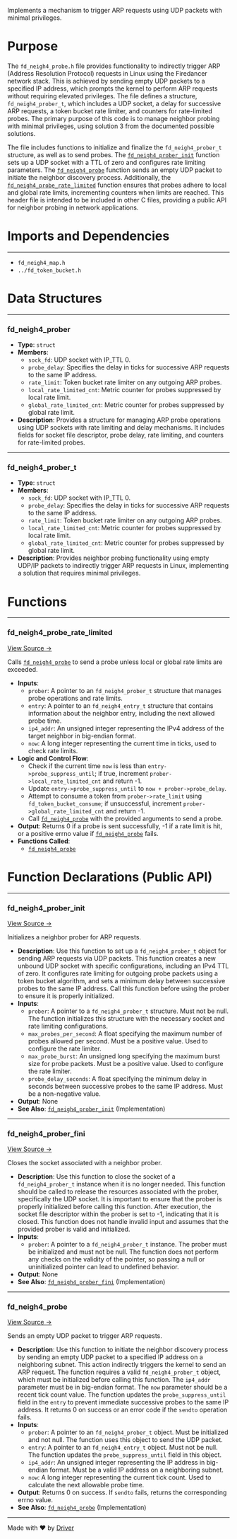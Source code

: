 <!--------------------------------------------------------------------------------->
<!-- IMPORTANT: This file is auto-generated by Driver (https://driver.ai). -------->
<!-- Manual edits may be overwritten on future commits. --------------------------->
<!--------------------------------------------------------------------------------->

Implements a mechanism to trigger ARP requests using UDP packets with minimal privileges.

# Purpose
The `fd_neigh4_probe.h` file provides functionality to indirectly trigger ARP (Address Resolution Protocol) requests in Linux using the Firedancer network stack. This is achieved by sending empty UDP packets to a specified IP address, which prompts the kernel to perform ARP requests without requiring elevated privileges. The file defines a structure, `fd_neigh4_prober_t`, which includes a UDP socket, a delay for successive ARP requests, a token bucket rate limiter, and counters for rate-limited probes. The primary purpose of this code is to manage neighbor probing with minimal privileges, using solution 3 from the documented possible solutions.

The file includes functions to initialize and finalize the `fd_neigh4_prober_t` structure, as well as to send probes. The [`fd_neigh4_prober_init`](<#fd_neigh4_prober_init>) function sets up a UDP socket with a TTL of zero and configures rate limiting parameters. The [`fd_neigh4_probe`](<#fd_neigh4_probe>) function sends an empty UDP packet to initiate the neighbor discovery process. Additionally, the [`fd_neigh4_probe_rate_limited`](<#fd_neigh4_probe_rate_limited>) function ensures that probes adhere to local and global rate limits, incrementing counters when limits are reached. This header file is intended to be included in other C files, providing a public API for neighbor probing in network applications.
# Imports and Dependencies

---
- `fd_neigh4_map.h`
- `../fd_token_bucket.h`


# Data Structures

---
### fd\_neigh4\_prober
- **Type**: ``struct``
- **Members**:
    - `sock_fd`: UDP socket with IP_TTL 0.
    - `probe_delay`: Specifies the delay in ticks for successive ARP requests to the same IP address.
    - `rate_limit`: Token bucket rate limiter on any outgoing ARP probes.
    - `local_rate_limited_cnt`: Metric counter for probes suppressed by local rate limit.
    - `global_rate_limited_cnt`: Metric counter for probes suppressed by global rate limit.
- **Description**: Provides a structure for managing ARP probe operations using UDP sockets with rate limiting and delay mechanisms. It includes fields for socket file descriptor, probe delay, rate limiting, and counters for rate-limited probes.


---
### fd\_neigh4\_prober\_t
- **Type**: ``struct``
- **Members**:
    - `sock_fd`: UDP socket with IP_TTL 0.
    - `probe_delay`: Specifies the delay in ticks for successive ARP requests to the same IP address.
    - `rate_limit`: Token bucket rate limiter on any outgoing ARP probes.
    - `local_rate_limited_cnt`: Metric counter for probes suppressed by local rate limit.
    - `global_rate_limited_cnt`: Metric counter for probes suppressed by global rate limit.
- **Description**: Provides neighbor probing functionality using empty UDP/IP packets to indirectly trigger ARP requests in Linux, implementing a solution that requires minimal privileges.


# Functions

---
### fd\_neigh4\_probe\_rate\_limited<!-- {{#callable:fd_neigh4_probe_rate_limited}} -->
[View Source →](<../../../../../src/waltz/neigh/fd_neigh4_probe.h#L110>)

Calls [`fd_neigh4_probe`](<fd_neigh4_probe.c.md#fd_neigh4_probe>) to send a probe unless local or global rate limits are exceeded.
- **Inputs**:
    - `prober`: A pointer to an `fd_neigh4_prober_t` structure that manages probe operations and rate limits.
    - `entry`: A pointer to an `fd_neigh4_entry_t` structure that contains information about the neighbor entry, including the next allowed probe time.
    - `ip4_addr`: An unsigned integer representing the IPv4 address of the target neighbor in big-endian format.
    - `now`: A long integer representing the current time in ticks, used to check rate limits.
- **Logic and Control Flow**:
    - Check if the current time `now` is less than `entry->probe_suppress_until`; if true, increment `prober->local_rate_limited_cnt` and return -1.
    - Update `entry->probe_suppress_until` to `now + prober->probe_delay`.
    - Attempt to consume a token from `prober->rate_limit` using `fd_token_bucket_consume`; if unsuccessful, increment `prober->global_rate_limited_cnt` and return -1.
    - Call [`fd_neigh4_probe`](<fd_neigh4_probe.c.md#fd_neigh4_probe>) with the provided arguments to send a probe.
- **Output**: Returns 0 if a probe is sent successfully, -1 if a rate limit is hit, or a positive errno value if [`fd_neigh4_probe`](<fd_neigh4_probe.c.md#fd_neigh4_probe>) fails.
- **Functions Called**:
    - [`fd_neigh4_probe`](<fd_neigh4_probe.c.md#fd_neigh4_probe>)


# Function Declarations (Public API)

---
### fd\_neigh4\_prober\_init<!-- {{#callable_declaration:fd_neigh4_prober_init}} -->
[View Source →](<../../../../../src/waltz/neigh/fd_neigh4_probe.h#L74>)

Initializes a neighbor prober for ARP requests.
- **Description**: Use this function to set up a `fd_neigh4_prober_t` object for sending ARP requests via UDP packets. This function creates a new unbound UDP socket with specific configurations, including an IPv4 TTL of zero. It configures rate limiting for outgoing probe packets using a token bucket algorithm, and sets a minimum delay between successive probes to the same IP address. Call this function before using the prober to ensure it is properly initialized.
- **Inputs**:
    - `prober`: A pointer to a `fd_neigh4_prober_t` structure. Must not be null. The function initializes this structure with the necessary socket and rate limiting configurations.
    - `max_probes_per_second`: A float specifying the maximum number of probes allowed per second. Must be a positive value. Used to configure the rate limiter.
    - `max_probe_burst`: An unsigned long specifying the maximum burst size for probe packets. Must be a positive value. Used to configure the rate limiter.
    - `probe_delay_seconds`: A float specifying the minimum delay in seconds between successive probes to the same IP address. Must be a non-negative value.
- **Output**: None
- **See Also**: [`fd_neigh4_prober_init`](<fd_neigh4_probe.c.md#fd_neigh4_prober_init>)  (Implementation)


---
### fd\_neigh4\_prober\_fini<!-- {{#callable_declaration:fd_neigh4_prober_fini}} -->
[View Source →](<../../../../../src/waltz/neigh/fd_neigh4_probe.h#L91>)

Closes the socket associated with a neighbor prober.
- **Description**: Use this function to close the socket of a `fd_neigh4_prober_t` instance when it is no longer needed. This function should be called to release the resources associated with the prober, specifically the UDP socket. It is important to ensure that the prober is properly initialized before calling this function. After execution, the socket file descriptor within the prober is set to -1, indicating that it is closed. This function does not handle invalid input and assumes that the provided prober is valid and initialized.
- **Inputs**:
    - `prober`: A pointer to a `fd_neigh4_prober_t` instance. The prober must be initialized and must not be null. The function does not perform any checks on the validity of the pointer, so passing a null or uninitialized pointer can lead to undefined behavior.
- **Output**: None
- **See Also**: [`fd_neigh4_prober_fini`](<fd_neigh4_probe.c.md#fd_neigh4_prober_fini>)  (Implementation)


---
### fd\_neigh4\_probe<!-- {{#callable_declaration:fd_neigh4_probe}} -->
[View Source →](<../../../../../src/waltz/neigh/fd_neigh4_probe.h#L100>)

Sends an empty UDP packet to trigger ARP requests.
- **Description**: Use this function to initiate the neighbor discovery process by sending an empty UDP packet to a specified IP address on a neighboring subnet. This action indirectly triggers the kernel to send an ARP request. The function requires a valid `fd_neigh4_prober_t` object, which must be initialized before calling this function. The `ip4_addr` parameter must be in big-endian format. The `now` parameter should be a recent tick count value. The function updates the `probe_suppress_until` field in the `entry` to prevent immediate successive probes to the same IP address. It returns 0 on success or an error code if the `sendto` operation fails.
- **Inputs**:
    - `prober`: A pointer to an `fd_neigh4_prober_t` object. Must be initialized and not null. The function uses this object to send the UDP packet.
    - `entry`: A pointer to an `fd_neigh4_entry_t` object. Must not be null. The function updates the `probe_suppress_until` field in this object.
    - `ip4_addr`: An unsigned integer representing the IP address in big-endian format. Must be a valid IP address on a neighboring subnet.
    - `now`: A long integer representing the current tick count. Used to calculate the next allowable probe time.
- **Output**: Returns 0 on success. If `sendto` fails, returns the corresponding errno value.
- **See Also**: [`fd_neigh4_probe`](<fd_neigh4_probe.c.md#fd_neigh4_probe>)  (Implementation)



---
Made with ❤️ by [Driver](https://www.driver.ai/)